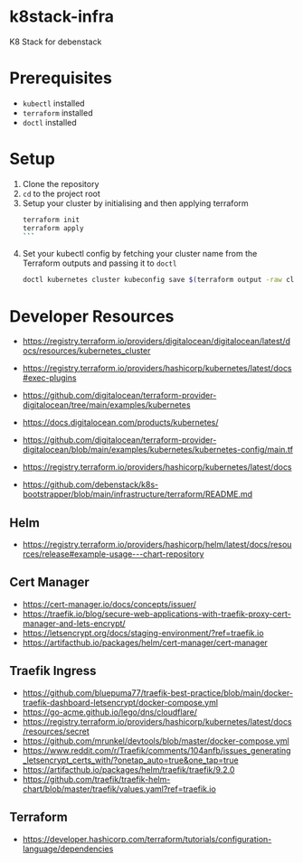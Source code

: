 # k8stack-infra
K8 Stack for debenstack

# Prerequisites
- `kubectl` installed
- `terraform` installed
- `doctl` installed

# Setup
1. Clone the repository
2. `cd` to the project root
3. Setup your cluster by initialising and then applying terraform
    ````bash
    terraform init
    terraform apply
    ```

4. Set your kubectl config by fetching your cluster name from the Terraform outputs and passing it to `doctl`
    ```bash
    doctl kubernetes cluster kubeconfig save $(terraform output -raw cluster_name)
    ```

# Developer Resources
* https://registry.terraform.io/providers/digitalocean/digitalocean/latest/docs/resources/kubernetes_cluster
* https://registry.terraform.io/providers/hashicorp/kubernetes/latest/docs#exec-plugins


* https://github.com/digitalocean/terraform-provider-digitalocean/tree/main/examples/kubernetes
* https://docs.digitalocean.com/products/kubernetes/
* https://github.com/digitalocean/terraform-provider-digitalocean/blob/main/examples/kubernetes/kubernetes-config/main.tf

* https://registry.terraform.io/providers/hashicorp/kubernetes/latest/docs

* https://github.com/debenstack/k8s-bootstrapper/blob/main/infrastructure/terraform/README.md

## Helm
* https://registry.terraform.io/providers/hashicorp/helm/latest/docs/resources/release#example-usage---chart-repository

## Cert Manager
* https://cert-manager.io/docs/concepts/issuer/
* https://traefik.io/blog/secure-web-applications-with-traefik-proxy-cert-manager-and-lets-encrypt/
* https://letsencrypt.org/docs/staging-environment/?ref=traefik.io
* https://artifacthub.io/packages/helm/cert-manager/cert-manager

## Traefik Ingress
* https://github.com/bluepuma77/traefik-best-practice/blob/main/docker-traefik-dashboard-letsencrypt/docker-compose.yml
* https://go-acme.github.io/lego/dns/cloudflare/
* https://registry.terraform.io/providers/hashicorp/kubernetes/latest/docs/resources/secret
* https://github.com/mrunkel/devtools/blob/master/docker-compose.yml
* https://www.reddit.com/r/Traefik/comments/104anfb/issues_generating_letsencrypt_certs_with/?onetap_auto=true&one_tap=true
* https://artifacthub.io/packages/helm/traefik/traefik/9.2.0
* https://github.com/traefik/traefik-helm-chart/blob/master/traefik/values.yaml?ref=traefik.io

## Terraform
* https://developer.hashicorp.com/terraform/tutorials/configuration-language/dependencies

